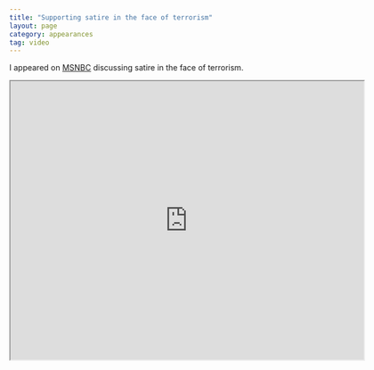 ```yaml
---
title: "Supporting satire in the face of terrorism"
layout: page
category: appearances
tag: video
---
```

I appeared on [MSNBC](http://www.msnbc.com/the-cycle/watch/supporting-satire-in-the-face-of-terrorism-381720131843) discussing satire in the face of terrorism.

<iframe src='http://player.theplatform.com/p/7wvmTC/MSNBCEmbeddedOffSite?guid=n_cycle_Esat_150108_439195' height='500' width='635' scrolling='no' border='no' ></iframe>
